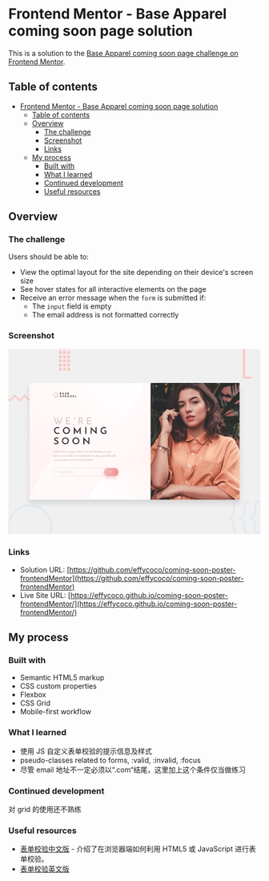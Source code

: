 # Frontend Mentor - Base Apparel coming soon page solution

This is a solution to the [Base Apparel coming soon page challenge on Frontend Mentor](https://www.frontendmentor.io/challenges/base-apparel-coming-soon-page-5d46b47f8db8a7063f9331a0).

## Table of contents

- [Frontend Mentor - Base Apparel coming soon page solution](#frontend-mentor---base-apparel-coming-soon-page-solution)
  - [Table of contents](#table-of-contents)
  - [Overview](#overview)
    - [The challenge](#the-challenge)
    - [Screenshot](#screenshot)
    - [Links](#links)
  - [My process](#my-process)
    - [Built with](#built-with)
    - [What I learned](#what-i-learned)
    - [Continued development](#continued-development)
    - [Useful resources](#useful-resources)

## Overview

### The challenge

Users should be able to:

- View the optimal layout for the site depending on their device's screen size
- See hover states for all interactive elements on the page
- Receive an error message when the `form` is submitted if:
  - The `input` field is empty
  - The email address is not formatted correctly

### Screenshot

![Design preview for the Base Apparel coming soon page coding challenge](./design/desktop-preview.jpg)

### Links

- Solution URL: [https://github.com/effycoco/coming-soon-poster-frontendMentor](https://github.com/effycoco/coming-soon-poster-frontendMentor)
- Live Site URL: [https://effycoco.github.io/coming-soon-poster-frontendMentor/](https://effycoco.github.io/coming-soon-poster-frontendMentor/)

## My process

### Built with

- Semantic HTML5 markup
- CSS custom properties
- Flexbox
- CSS Grid
- Mobile-first workflow

### What I learned

- 使用 JS 自定义表单校验的提示信息及样式
- pseudo-classes related to forms, :valid, :invalid, :focus
- 尽管 email 地址不一定必须以“.com“结尾，这里加上这个条件仅当做练习

### Continued development

对 grid 的使用还不熟练

### Useful resources

- [表单校验中文版](https://developer.mozilla.org/zh-CN/docs/Learn/Forms/Form_validation) - 介绍了在浏览器端如何利用 HTML5 或 JavaScript 进行表单校验。
- [表单校验英文版](https://developer.mozilla.org/en-US/docs/Learn/Forms/Form_validation)
